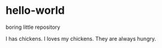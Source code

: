 # hello-world
boring little repository


I has chickens. I loves my chickens. They are always hungry. 
